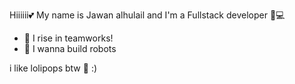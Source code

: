 Hiiiiii💕
My name is Jawan alhulail and I'm a Fullstack developer 🍧💻

- 🌱 I rise in teamworks!
- 🌈 I wanna build robots

i like lolipops btw 🍭 :)
